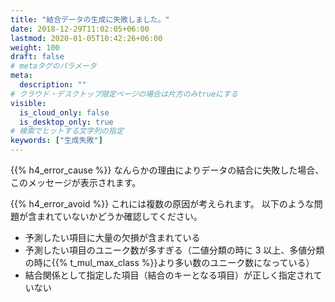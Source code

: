 ```yaml
---
title: "結合データの生成に失敗しました。"
date: 2018-12-29T11:02:05+06:00
lastmod: 2020-01-05T10:42:26+06:00
weight: 100
draft: false
# metaタグのパラメータ
meta:
  description: ""
# クラウド・デスクトップ限定ページの場合は片方のみtrueにする
visible:
  is_cloud_only: false
  is_desktop_only: true
# 検索でヒットする文字列の指定
keywords: ["生成失敗"]
---
```


{{% h4_error_cause %}}
なんらかの理由によりデータの結合に失敗した場合、このメッセージが表示されます。

{{% h4_error_avoid %}}
これには複数の原因が考えられます。
以下のような問題が含まれていないかどうか確認してください。

- 予測したい項目に大量の欠損が含まれている
- 予測したい項目のユニーク数が多すぎる（二値分類の時に 3 以上、多値分類の時に{{% t_mul_max_class %}}より多い数のユニーク数になっている）
- 結合関係として指定した項目（結合のキーとなる項目）が正しく指定されていない
